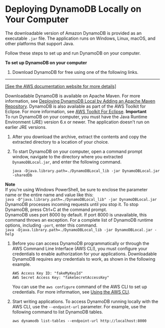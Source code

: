 # Deploying DynamoDB Locally on Your Computer<a name="DynamoDBLocal.DownloadingAndRunning"></a>

The downloadable version of Amazon DynamoDB is provided as an executable `.jar` file\. The application runs on Windows, Linux, macOS, and other platforms that support Java\.

Follow these steps to set up and run DynamoDB on your computer\.

**To set up DynamoDB on your computer**

1. Download DynamoDB for free using one of the following links\.  
****    
[\[See the AWS documentation website for more details\]](http://docs.aws.amazon.com/amazondynamodb/latest/developerguide/DynamoDBLocal.DownloadingAndRunning.html)

   Downloadable DynamoDB is available on Apache Maven\. For more information, see [Deploying DynamoDB Local by Adding an Apache Maven Repository](DynamoDBLocal.Maven.md)\. DynamoDB is also available as part of the AWS Toolkit for Eclipse\. For more information, see [AWS Toolkit For Eclipse](https://aws.amazon.com/eclipse/)\.
**Important**  
To run DynamoDB on your computer, you must have the Java Runtime Environment \(JRE\) version 6\.x or newer\. The application doesn't run on earlier JRE versions\.

1. After you download the archive, extract the contents and copy the extracted directory to a location of your choice\.

1. To start DynamoDB on your computer, open a command prompt window, navigate to the directory where you extracted `DynamoDBLocal.jar`, and enter the following command\.

   ```
   java -Djava.library.path=./DynamoDBLocal_lib -jar DynamoDBLocal.jar -sharedDb
   ```
**Note**  
 If you're using Windows PowerShell, be sure to enclose the parameter name or the entire name and value like this:   
`java -D"java.library.path=./DynamoDBLocal_lib" -jar DynamoDBLocal.jar`  
DynamoDB processes incoming requests until you stop it\. To stop DynamoDB, press Ctrl\+C at the command prompt\.  
DynamoDB uses port 8000 by default\. If port 8000 is unavailable, this command throws an exception\. For a complete list of DynamoDB runtime options, including `-port`, enter this command\.  
`java -Djava.library.path=./DynamoDBLocal_lib -jar DynamoDBLocal.jar -help`

1. Before you can access DynamoDB programmatically or through the AWS Command Line Interface \(AWS CLI\), you must configure your credentials to enable authorization for your applications\. Downloadable DynamoDB requires any credentials to work, as shown in the following example\. 

   ```
   AWS Access Key ID: "fakeMyKeyId"
   AWS Secret Access Key: "fakeSecretAccessKey"
   ```

    You can use the `aws configure` command of the AWS CLI to set up credentials\. For more information, see [Using the AWS CLI](Tools.CLI.md)\. 

1. Start writing applications\. To access DynamoDB running locally with the AWS CLI, use the `--endpoint-url` parameter\. For example, use the following command to list DynamoDB tables\.

   ```
   aws dynamodb list-tables --endpoint-url http://localhost:8000
   ```